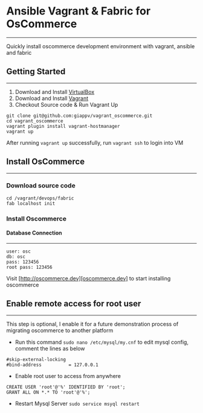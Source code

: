 # Ansible Vagrant & Fabric for OsCommerce
---
Quickly install oscommerce development environment with vagrant, ansible and fabric

## Getting Started
---
1. Download and Install [VirtualBox](https://www.virtualbox.org/)
2. Download and Install [Vagrant](https://www.vagrantup.com/)
3. Checkout Source code & Run Vagrant Up

```
git clone git@github.com:giappv/vagrant_oscommerce.git
cd vagrant_oscommerce
vagrant plugin install vagrant-hostmanager
vagrant up
```

After running `vagrant up` successfully, run `vagrant ssh` to login into VM

## Install OsCommerce
---
### Download source code

```
cd /vagrant/devops/fabric
fab localhost init
```

### Install Oscommerce

#### Database Connection
---
```
user: osc
db: osc
pass: 123456
root pass: 123456
```

Visit [http://oscommerce.dev][oscommerce.dev] to start installing oscommerce


## Enable remote access for root user
---
This step is optional, I enable it for a future demonstration process of migrating oscommerce to another platform

* Run this command `sudo nano /etc/mysql/my.cnf` to edit mysql config, comment the lines as below

```
#skip-external-locking
#bind-address          = 127.0.0.1
```

* Enable root user to access from anywhere
```
CREATE USER 'root'@'%' IDENTIFIED BY 'root';
GRANT ALL ON *.* TO 'root'@'%';
```

* Restart Mysql Server
`sudo service msyql restart`
